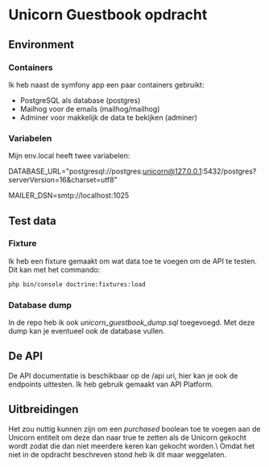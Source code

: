 # Unicorn Guestbook opdracht

## Environment

### Containers
Ik heb naast de symfony app een paar containers gebruikt:

- PostgreSQL als database (postgres)
- Mailhog voor de emails (mailhog/mailhog)
- Adminer voor makkelijk de data te bekijken (adminer)

### Variabelen

Mijn env.local heeft twee variabelen:

DATABASE_URL="postgresql://postgres:unicorn@127.0.0.1:5432/postgres?serverVersion=16&charset=utf8"

MAILER_DSN=smtp://localhost:1025

## Test data

### Fixture

Ik heb een fixture gemaakt om wat data toe te voegen om de API te testen. Dit kan met het commando:

```bash
php bin/console doctrine:fixtures:load
```

### Database dump

In de repo heb ik ook *unicorn_guestbook_dump.sql* toegevoegd. Met deze dump kan je eventueel ook de database vullen.

## De API

De API documentatie is beschikbaar op de /api uri, hier kan je ook de endpoints uittesten. 
Ik heb gebruik gemaakt van API Platform.

## Uitbreidingen

Het zou nuttig kunnen zijn om een *purchased* boolean toe te voegen aan de Unicorn entiteit om deze dan naar true te zetten als de Unicorn gekocht wordt zodat die dan niet meerdere keren kan gekocht worden.\ Omdat het niet in de opdracht beschreven stond heb ik dit maar weggelaten.